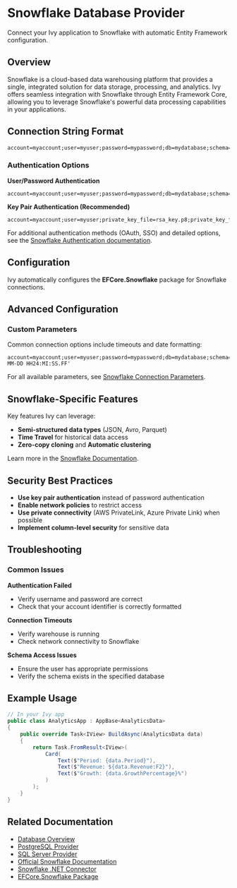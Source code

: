 # Snowflake Database Provider

<Ingress>
Connect your Ivy application to Snowflake with automatic Entity Framework configuration.
</Ingress>

## Overview

Snowflake is a cloud-based data warehousing platform that provides a single, integrated solution for data storage, processing, and analytics. Ivy offers seamless integration with Snowflake through Entity Framework Core, allowing you to leverage Snowflake's powerful data processing capabilities in your applications.

## Connection String Format

```text
account=myaccount;user=myuser;password=mypassword;db=mydatabase;schema=myschema;warehouse=mywarehouse
```

### Authentication Options

**User/Password Authentication**
```text
account=myaccount;user=myuser;password=mypassword;db=mydatabase;schema=myschema;warehouse=mywarehouse
```

**Key Pair Authentication (Recommended)**
```text
account=myaccount;user=myuser;private_key_file=rsa_key.p8;private_key_file_pwd=passphrase;db=mydatabase;schema=myschema;warehouse=mywarehouse
```

For additional authentication methods (OAuth, SSO) and detailed options, see the [Snowflake Authentication documentation](https://docs.snowflake.com/en/user-guide/authentication).

## Configuration

Ivy automatically configures the **EFCore.Snowflake** package for Snowflake connections.

## Advanced Configuration

### Custom Parameters

Common connection options include timeouts and date formatting:

```text
account=myaccount;user=myuser;password=mypassword;db=mydatabase;schema=myschema;warehouse=mywarehouse;connection_timeout=60;TIMESTAMP_OUTPUT_FORMAT='YYYY-MM-DD HH24:MI:SS.FF'
```

For all available parameters, see [Snowflake Connection Parameters](https://docs.snowflake.com/en/user-guide/dotnet-driver-connection).

## Snowflake-Specific Features

Key features Ivy can leverage:
- **Semi-structured data types** (JSON, Avro, Parquet)
- **Time Travel** for historical data access
- **Zero-copy cloning** and **Automatic clustering**

Learn more in the [Snowflake Documentation](https://docs.snowflake.com/en/user-guide).

## Security Best Practices

- **Use key pair authentication** instead of password authentication
- **Enable network policies** to restrict access
- **Use private connectivity** (AWS PrivateLink, Azure Private Link) when possible
- **Implement column-level security** for sensitive data

## Troubleshooting

### Common Issues

**Authentication Failed**
- Verify username and password are correct
- Check that your account identifier is correctly formatted

**Connection Timeouts**
- Verify warehouse is running
- Check network connectivity to Snowflake

**Schema Access Issues**
- Ensure the user has appropriate permissions
- Verify the schema exists in the specified database

## Example Usage

```csharp
// In your Ivy app
public class AnalyticsApp : AppBase<AnalyticsData>
{
    public override Task<IView> BuildAsync(AnalyticsData data)
    {
        return Task.FromResult<IView>(
            Card(
                Text($"Period: {data.Period}"),
                Text($"Revenue: ${data.Revenue:F2}"),
                Text($"Growth: {data.GrowthPercentage}%")
            )
        );
    }
}
```

## Related Documentation

- [Database Overview](01_Overview.md)
- [PostgreSQL Provider](PostgreSQL.md)
- [SQL Server Provider](SqlServer.md)
- [Official Snowflake Documentation](https://docs.snowflake.com)
- [Snowflake .NET Connector](https://docs.snowflake.com/en/developer-guide/dotnet-driver)
- [EFCore.Snowflake Package](https://github.com/Sielnowy/EFCore.Snowflake)
